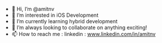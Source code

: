 - 👋 Hi, I’m @amitnv
- 👀 I’m interested in iOS Development
- 🌱 I’m currently learning hybrid development
- 💞️ I’m always looking to collaborate on anything exciting!
- 📫 How to reach me : linkedin : www.linkedin.com/in/amitnv

<!---
amitnv/amitnv is a ✨ special ✨ repository because its `README.md` (this file) appears on your GitHub profile.
You can click the Preview link to take a look at your changes.
--->
